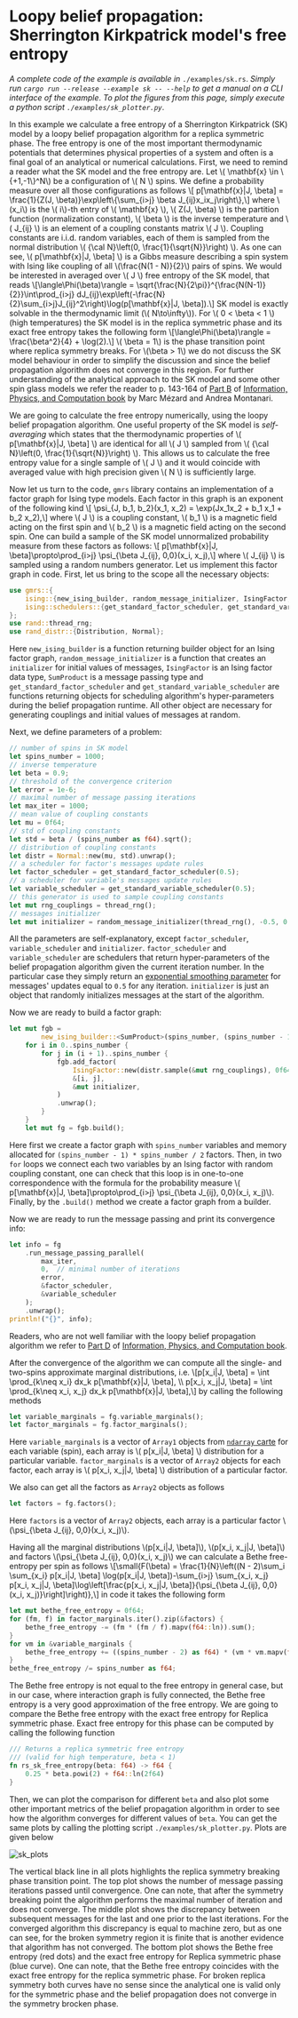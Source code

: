 # Loopy belief propagation: Sherrington Kirkpatrick model's free entropy

_A complete code of the example is available in_ `./examples/sk.rs`.
_Simply run `cargo run --release --example sk -- --help` to get a manual on a CLI interface of the example_. _To plot the figures from this page, simply execute a python script `./examples/sk_plotter.py`_.

In this example we calculate a free entropy of a Sherrington Kirkpatrick (SK) model by a loopy belief propagation algorithm for a replica symmetric phase. The free entropy is one of the most important thermodynamic potentials that determines physical properties of a system and often is a final goal of an analytical or numerical calculations. First, we need to remind a reader what the SK model and the free entropy are. Let \\( \mathbf{x} \in \\{+1,-1\\}^N\\) be a configuration of \\( N \\) spins. We define a probability measure over all those configurations as follows \\[ p[\mathbf{x}|J, \beta] =  \frac{1}{Z(J, \beta)}\exp\left\\{\sum_{i>j} \beta J_{ij}x_ix_j\right\\},\\] where \\(x_i\\) is the \\( i\\)-th entry of \\( \mathbf{x} \\), \\( Z(J, \beta) \\) is the partition function (normalization constant), \\( \beta \\) is the inverse temperature and \\( J_{ij} \\) is an element of a coupling constants matrix \\( J \\). Coupling constants are i.i.d. random variables, each of them is sampled from the normal distribution \\( {\cal N}\left(0, \frac{1}{\sqrt{N}}\right) \\). As one can see, \\( p[\mathbf{x}|J, \beta] \\) is a Gibbs measure describing a spin system with Ising like coupling of all \\(\frac{N(1 - N)}{2}\\) pairs of spins. We would be interested in averaged over \\( J \\) free entropy of the SK model, that reads \\[\langle\Phi(\beta)\rangle = \sqrt{\frac{N}{2\pi}}^{\frac{N(N-1)}{2}}\int\prod_{i>j} dJ_{ij}\exp\left(-\frac{N}{2}\sum_{i>j}J_{ij}^2\right)\log(p[\mathbf{x}|J, \beta]).\\] SK model is exactly solvable in the thermodynamic limit (\\( N\to\infty\\)). For \\( 0 < \beta < 1 \\) (high temperatures) the SK model is in the replica symmetric phase and its exact free entropy takes the following form \\[\langle\Phi(\beta)\rangle = \frac{\beta^2}{4} + \log(2).\\] \\( \beta = 1\\) is the phase transition point where replica symmetry breaks. For \\(\beta > 1\\) we do not discuss the SK model behaviour in order to simplify the discussion and since the belief propagation algorithm does not converge in this region. For further understanding of the analytical approach to the SK model and some other spin glass models we refer the reader to p. 143-164 of [Part B](https://web.stanford.edu/~montanar/RESEARCH/BOOK/partB.pdf) of [Information, Physics, and Computation book](https://web.stanford.edu/~montanar/RESEARCH/book.html) by Marc Mézard and Andrea Montanari.

We are going to calculate the free entropy numerically, using the loopy belief propagation algorithm. One useful property of the SK model is _self-averaging_ which states that the thermodynamic properties of \\( p[\mathbf{x}|J, \beta] \\) are identical for all \\( J \\) sampled from \\( {\cal N}\left(0, \frac{1}{\sqrt{N}}\right) \\). This allows us to calculate the free entropy value for a single sample of \\( J \\) and it would coincide with averaged value with high precision given \\( N \\) is sufficiently large.

Now let us turn to the code, `gmrs` library contains an implementation of a factor graph for Ising type models. Each factor in this graph is an exponent of the following kind \\[ \psi_{J, b_1, b_2}(x_1, x_2) = \exp(Jx_1x_2 + b_1 x_1 + b_2 x_2),\\] where \\( J \\) is a coupling constant, \\( b_1 \\) is a magnetic field acting on the first spin and \\( b_2 \\) is a magnetic field acting on the second spin. One can build a sample of the SK model unnormalized probability measure from these factors as follows: \\[ p[\mathbf{x}|J, \beta]\propto\prod_{i>j} \psi_{\beta J_{ij}, 0,0}(x_i, x_j),\\] where \\( J_{ij} \\) is sampled using a random numbers generator. Let us implement this factor graph in code. First, let us bring to the scope all the necessary objects:
```rust
use gmrs::{
    ising::{new_ising_builder, random_message_initializer, IsingFactor, SumProduct},
    ising::schedulers::{get_standard_factor_scheduler, get_standard_variable_scheduler},
};
use rand::thread_rng;
use rand_distr::{Distribution, Normal};
```
Here `new_ising_builder` is a function returning builder object for an Ising factor graph, `random_message_initializer` is a function that creates an `initializer` for initial values of messages, `IsingFactor` is an Ising factor data type, `SumProduct` is a message passing type and `get_standard_factor_scheduler` and `get_standard_variable_scheduler` are functions returning objects for scheduling algorithm's hyper-parameters during the belief propagation runtime. All other object are necessary for generating couplings and initial values of messages at random.

Next, we define parameters of a problem:
```rust
// number of spins in SK model
let spins_number = 1000;
// inverse temperature
let beta = 0.9;
// threshold of the convergence criterion
let error = 1e-6;
// maximal number of message passing iterations
let max_iter = 1000;
// mean value of coupling constants
let mu = 0f64;
// std of coupling constants
let std = beta / (spins_number as f64).sqrt();
// distribution of coupling constants
let distr = Normal::new(mu, std).unwrap();
// a scheduler for factor's messages update rules
let factor_scheduler = get_standard_factor_scheduler(0.5);
// a scheduler for variable's messages update rules
let variable_scheduler = get_standard_variable_scheduler(0.5);
// this generator is used to sample coupling constants
let mut rng_couplings = thread_rng();
// messages initializer
let mut initializer = random_message_initializer(thread_rng(), -0.5, 0.5);
```
All the parameters are self-explanatory, except `factor_scheduler`, `variable_scheduler` and `initializer`. `factor_scheduler` and `variable_scheduler` are schedulers that return hyper-parameters of the belief propagation algorithm given the current iteration number. In the particular case they simply return an [exponential smoothing parameter](https://en.wikipedia.org/wiki/Exponential_smoothing) for messages' updates equal to `0.5` for any iteration. `initializer` is just an object that randomly initializes messages at the start of the algorithm.

Now we are ready to build a factor graph:
```rust
let mut fgb =
        new_ising_builder::<SumProduct>(spins_number, (spins_number - 1) * spins_number / 2);
    for i in 0..spins_number {
        for j in (i + 1)..spins_number {
            fgb.add_factor(
                IsingFactor::new(distr.sample(&mut rng_couplings), 0f64, 0f64),
                &[i, j],
                &mut initializer,
            )
            .unwrap();
        }
    }
    let mut fg = fgb.build();
```
Here first we create a factor graph with `spins_number` variables and memory allocated for `(spins_number - 1) * spins_number / 2` factors. Then, in two `for` loops we connect each two variables by an Ising factor with random coupling constant, one can check that this loop is in one-to-one correspondence with the formula for the probability measure \\( p[\mathbf{x}|J, \beta]\propto\prod_{i>j} \psi_{\beta J_{ij}, 0,0}(x_i, x_j)\\). Finally, by the `.build()` method we create a factor graph from a builder.

Now we are ready to run the message passing and print its convergence info:
```rust
let info = fg
    .run_message_passing_parallel(
        max_iter,
        0,  // minimal number of iterations
        error,
        &factor_scheduler,
        &variable_scheduler
    );
    .unwrap();
println!("{}", info);
```
Readers, who are not well familiar with the loopy belief propagation algorithm we refer to [Part D](https://web.stanford.edu/~montanar/RESEARCH/BOOK/partD.pdf) of [Information, Physics, and Computation book](https://web.stanford.edu/~montanar/RESEARCH/book.html).

After the convergence of the algorithm we can compute all the single- and two-spins approximate marginal distributions, i.e. \\[p[x_i|J, \beta] = \int \prod_{k\neq x_i} dx_k p[\mathbf{x}|J, \beta], \\\\ p[x_i, x_j|J, \beta] = \int \prod_{k\neq x_i, x_j} dx_k p[\mathbf{x}|J, \beta],\\] by calling the following methods
```rust
let variable_marginals = fg.variable_marginals();
let factor_marginals = fg.factor_marginals();
```
Here `variable_marginals` is a vector of `Array1` objects from [`ndarray` carte](https://docs.rs/ndarray/latest/ndarray/) for each variable (spin), each array is \\( p[x_i|J, \beta] \\) distribution for a particular variable. `factor_marginals` is a vector of `Array2` objects for each factor, each array is \\( p[x_i, x_j|J, \beta] \\) distribution of a particular factor.

We also can get all the factors as `Array2` objects as follows
```rust
let factors = fg.factors();
```
Here `factors` is a vector of `Array2` objects, each array is a particular factor \\(\psi_{\beta J_{ij}, 0,0}(x_i, x_j)\\).

Having all the marginal distributions \\(p[x_i|J, \beta]\\), \\(p[x_i, x_j|J, \beta]\\) and factors \\(\psi_{\beta J_{ij}, 0,0}(x_i, x_j)\\) we can calculate a Bethe free-entropy per spin as follows \\[\small{F(\beta) = \frac{1}{N}\left((N - 2)\sum_i \sum_{x_i} p[x_i|J, \beta] \log(p[x_i|J, \beta])-\sum_{i>j} \sum_{x_i, x_j} p[x_i, x_j|J, \beta]\log\left[\frac{p[x_i, x_j|J, \beta]}{\psi_{\beta J_{ij}, 0,0}(x_i, x_j)}\right]\right)},\\] in code it takes the following form
```rust
let mut bethe_free_entropy = 0f64;
for (fm, f) in factor_marginals.iter().zip(&factors) {
    bethe_free_entropy -= (fm * (fm / f).mapv(f64::ln)).sum();
}
for vm in &variable_marginals {
    bethe_free_entropy += ((spins_number - 2) as f64) * (vm * vm.mapv(f64::ln)).sum();
}
bethe_free_entropy /= spins_number as f64;
```

The Bethe free entropy is not equal to the free entropy in general case, but in our case, where interaction graph is fully connected, the Bethe free entropy is a very good approximation of the free entropy. We are going to compare the Bethe free entropy with the exact free entropy for Replica symmetric phase. Exact free entropy for this phase can be computed by calling the following function
```rust
/// Returns a replica symmetric free entropy
/// (valid for high temperature, beta < 1)
fn rs_sk_free_entropy(beta: f64) -> f64 {
    0.25 * beta.powi(2) + f64::ln(2f64)
}
```
Then, we can plot the comparison for different `beta` and also plot some other important metrics of the belief propagation algorithm in order to see how the algorithm converges for different values of `beta`. You can get the same plots by calling the plotting script `./examples/sk_plotter.py`. Plots are given below

![sk_plots](../images/sk_plots.svg)

The vertical black line in all plots highlights the replica symmetry breaking phase transition point. The top plot shows the number of message passing iterations passed until convergence. One can note, that after the symmetry breaking point the algorithm performs the maximal number of iteration and does not converge. The middle plot shows the discrepancy between subsequent messages for the last and one prior to the last iterations. For the converged algorithm this discrepancy is equal to machine zero, but as one can see, for the broken symmetry region it is finite that is another evidence that algorithm has not converged. The bottom plot shows the Bethe free entropy (red dots) and the exact free entropy for Replica symmetric phase (blue curve). One can note, that the Bethe free entropy coincides with the exact free entropy for the replica symmetric phase. For broken replica symmetry both curves have no sense since the analytical one is valid only for the symmetric phase and the belief propagation does not converge in the symmetry brocken phase.